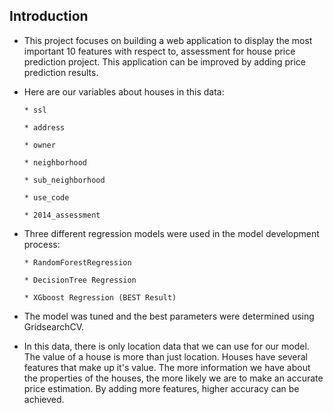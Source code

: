 ## Introduction

* This project focuses on building a web application to display the most important 10 features with respect to, assessment for house price prediction project. This application can be improved by adding price prediction results.

* Here are our variables about houses in this data:

      * ssl
    
      * address
    
      * owner
    
      * neighborhood
    
      * sub_neighborhood
    
      * use_code
    
      * 2014_assessment
    

* Three different regression models were used in the model development process:

      * RandomForestRegression
    
      * DecisionTree Regression
    
      * XGboost Regression (BEST Result)


* The model was tuned and the best parameters were determined using GridsearchCV.

* In this data, there is only location data that we can use for our model. The value of a house is more than just location. Houses have several features that make up it's value. The more information we have about the properties of the houses, the more likely we are to make an accurate price estimation. By adding more features, higher accuracy can be achieved.
